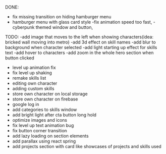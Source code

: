 DONE:

- fix missing transition on hiding hamburger menu
- hamburger menu with glass card style
  -fix animation speed too fast,
  -cyberpunk themed window and button,

TODO:
-add image that moves to the left when showing characters(idea: bricked wall moving into metro)
-add 3d effect on skill names
-add blur to background when character selected
-add light starting up effect for skills text
-add hover to characters
-add zoom in the whole hero section when button clicked

- level up animation fix
- fix level up shaking
- remake skills list
- editing own character
- adding custom skills
- store own character on local storage
- store own character on firebase
- google log in
- add categories to skills window
- add bright light after cta button long hold
- optimize images and icons
- fix level up text animation bug
- fix button corner transition
- add lazy loading on section elements
- add parallax using react spring
- add projects section with card like showcases of projects and skills used
